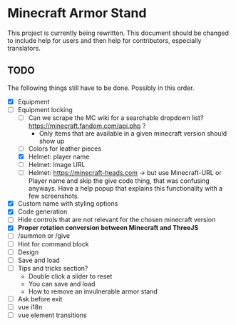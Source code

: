 # Minecraft Armor Stand

This project is currently being rewritten. This document should be changed to include help for users and then help for contributors, especially translators.

## TODO
The following things still have to be done. Possibly in this order.
- [X] Equipment
- [ ] Equipment locking
  - [ ] Can we scrape the MC wiki for a searchable dropdown list? https://minecraft.fandom.com/api.php ?
    * Only items that are available in a given minecraft version should show up
  - [ ] Colors for leather pieces
  - [X] Helmet: player name
  - [ ] Helmet: Image URL
  - [ ] Helmet: https://minecraft-heads.com -> but use Minecraft-URL or Player name and skip the give code thing, that was confusing anyways. Have a help popup that explains this functionality with a few screenshots.
- [X] Custom name with styling options
- [X] Code generation
- [ ] Hide controls that are not relevant for the chosen minecraft version
- [X] **Proper rotation conversion between Minecraft and ThreeJS**
- [ ] /summon or /give
- [ ] Hint for command block
- [ ] Design
- [ ] Save and load
- [ ] Tips and tricks section?
  - Double click a slider to reset
  - You can save and load
  - How to remove an invulnerable armor stand
- [ ] Ask before exit
- [ ] vue i18n
- [ ] vue element transitions
